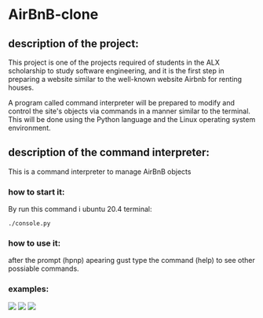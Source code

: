  # AirBnB-clone
 ## description of the project:
 This project is one of the projects required of students in the ALX scholarship to study software engineering, and it is the first step in preparing a website similar to the well-known website Airbnb for renting houses.

  A program called command interpreter will be prepared to modify and control the site's objects via commands in a manner similar to the terminal. This will be done using the Python language and the Linux operating system environment.

 ## description of the command interpreter:
This is a command interpreter to manage AirBnB objects

 ### how to start it:
By run this command i ubuntu 20.4 terminal:
```
./console.py
```

 ### how to use it:
 after the prompt (hpnp) apearing gust type the command (help) to see other possiable commands.

 ### examples:
<img src="https://photos.app.goo.gl/6nnqRCUE9q4wtimU8"/>
<img src="https://photos.app.goo.gl/qf6efRFFm9wYySGx8"/>
<img src="https://photos.app.goo.gl/zTV2mstSiC2Y9QCY8"/>
